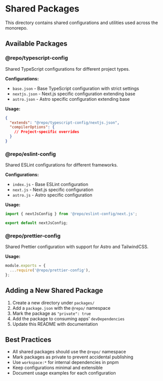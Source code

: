# Shared Packages

This directory contains shared configurations and utilities used across the monorepo.

## Available Packages

### @repo/typescript-config

Shared TypeScript configurations for different project types.

**Configurations:**
- `base.json` - Base TypeScript configuration with strict settings
- `nextjs.json` - Next.js specific configuration extending base
- `astro.json` - Astro specific configuration extending base

**Usage:**
```json
{
  "extends": "@repo/typescript-config/nextjs.json",
  "compilerOptions": {
    // Project-specific overrides
  }
}
```

### @repo/eslint-config

Shared ESLint configurations for different frameworks.

**Configurations:**
- `index.js` - Base ESLint configuration
- `next.js` - Next.js specific configuration
- `astro.js` - Astro specific configuration

**Usage:**
```js
import { nextJsConfig } from '@repo/eslint-config/next.js';

export default nextJsConfig;
```

### @repo/prettier-config

Shared Prettier configuration with support for Astro and TailwindCSS.

**Usage:**
```js
module.exports = {
  ...require('@repo/prettier-config'),
};
```

## Adding a New Shared Package

1. Create a new directory under `packages/`
2. Add a `package.json` with the `@repo/` namespace
3. Mark the package as `"private": true`
4. Add the package to consuming apps' `devDependencies`
5. Update this README with documentation

## Best Practices

- All shared packages should use the `@repo/` namespace
- Mark packages as private to prevent accidental publishing
- Use `workspace:*` for internal dependencies in pnpm
- Keep configurations minimal and extensible
- Document usage examples for each configuration
